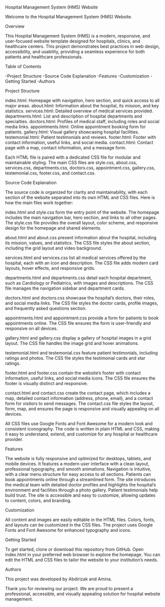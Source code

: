 Hospital Management System (HMS) Website

Welcome to the Hospital Management System (HMS) Website.

Overview

This Hospital Management System (HMS) is a modern, responsive, and user-focused website template designed for hospitals, clinics, and healthcare centers. This project demonstrates best practices in web design, accessibility, and usability, providing a seamless experience for both patients and healthcare professionals.

Table of Contents

-Project Structure
-Source Code Explanation
-Features
-Customization
-Getting Started
-Authors

Project Structure

index.html: Homepage with navigation, hero section, and quick access to all major areas.
about.html: Information about the hospital, its mission, and key statistics.
services.html: Detailed overview of medical services provided.
departments.html: List and description of hospital departments and specialties.
doctors.html: Profiles of medical staff, including roles and social media links.
appointments.html: Online appointment booking form for patients.
gallery.html: Visual gallery showcasing hospital facilities.
testemonial.html: Patient testimonials and reviews.
footer.html: Footer with contact information, useful links, and social media.
contact.html: Contact page with a map, contact information, and a message form.

Each HTML file is paired with a dedicated CSS file for modular and maintainable styling. The main CSS files are style.css, about.css, services.css, departments.css, doctors.css, appointment.css, gallery.css, testemonial.css, footer.css, and contact.css.

Source Code Explanation

The source code is organized for clarity and maintainability, with each section of the website separated into its own HTML and CSS files. Here is how the main files work together:

index.html and style.css form the entry point of the website. The homepage includes the main navigation bar, hero section, and links to all other pages. The style.css file provides the overall layout, color scheme, and responsive design for the homepage and shared elements.

about.html and about.css present information about the hospital, including its mission, values, and statistics. The CSS file styles the about section, including the grid layout and video background.

services.html and services.css list all medical services offered by the hospital, each with an icon and description. The CSS file adds modern card layouts, hover effects, and responsive grids.

departments.html and departments.css detail each hospital department, such as Cardiology or Pediatrics, with images and descriptions. The CSS file manages the navigation sidebar and department cards.

doctors.html and doctors.css showcase the hospital’s doctors, their roles, and social media links. The CSS file styles the doctor cards, profile images, and frequently asked questions section.

appointments.html and appointment.css provide a form for patients to book appointments online. The CSS file ensures the form is user-friendly and responsive on all devices.

gallery.html and gallery.css display a gallery of hospital images in a grid layout. The CSS file handles the image grid and hover animations.

testemonial.html and testemonial.css feature patient testimonials, including ratings and photos. The CSS file styles the testimonial cards and star ratings.

footer.html and footer.css contain the website’s footer with contact information, useful links, and social media icons. The CSS file ensures the footer is visually distinct and responsive.

contact.html and contact.css create the contact page, which includes a map, detailed contact information (address, phone, email), and a contact form for visitors to send messages. The contact.css file styles the layout, form, map, and ensures the page is responsive and visually appealing on all devices.

All CSS files use Google Fonts and Font Awesome for a modern look and consistent iconography. The code is written in plain HTML and CSS, making it easy to understand, extend, and customize for any hospital or healthcare provider.

Features

The website is fully responsive and optimized for desktops, tablets, and mobile devices. It features a modern user interface with a clean layout, professional typography, and smooth animations. Navigation is intuitive, with a clear menu structure for easy access to all sections. Patients can book appointments online through a streamlined form. The site introduces the medical team with detailed doctor profiles and highlights the hospital’s environment and facilities through a photo gallery. Patient testimonials help build trust. The site is accessible and easy to customize, allowing updates to content, colors, and branding.

Customization

All content and images are easily editable in the HTML files. Colors, fonts, and layouts can be customized in the CSS files. The project uses Google Fonts and Font Awesome for enhanced typography and icons.

Getting Started

To get started, clone or download this repository from GitHub. Open index.html in your preferred web browser to explore the homepage. You can edit the HTML and CSS files to tailor the website to your institution’s needs.

Authors

This project was developed by Abdirizak and Amina.

Thank you for reviewing our project. We are proud to present a professional, accessible, and visually appealing solution for hospital website management.